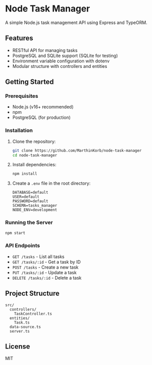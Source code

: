# Node Task Manager

A simple Node.js task management API using Express and TypeORM.

## Features
- RESTful API for managing tasks
- PostgreSQL and SQLite support (SQLite for testing)
- Environment variable configuration with dotenv
- Modular structure with controllers and entities

## Getting Started

### Prerequisites
- Node.js (v16+ recommended)
- npm
- PostgreSQL (for production)

### Installation
1. Clone the repository:
   ```sh
   git clone https://github.com/MarthinKorb/node-task-manager
   cd node-task-manager
   ```
2. Install dependencies:
   ```sh
   npm install
   ```
3. Create a `.env` file in the root directory:
   ```env
   DATABASE=default
   USER=default
   PASSWORD=default
   SCHEMA=tasks_manager
   NODE_ENV=development
   ```

### Running the Server
```sh
npm start
```

### API Endpoints
- `GET /tasks` - List all tasks
- `GET /tasks/:id` - Get a task by ID
- `POST /tasks` - Create a new task
- `PUT /tasks/:id` - Update a task
- `DELETE /tasks/:id` - Delete a task

## Project Structure
```
src/
  controllers/
    TaskController.ts
  entities/
    Task.ts
  data-source.ts
  server.ts
```

## License
MIT
